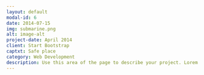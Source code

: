 ```yaml
---
layout: default
modal-id: 6
date: 2014-07-15
img: submarine.png
alt: image-alt
project-date: April 2014
client: Start Bootstrap
captxt: Safe place
category: Web Development
description: Use this area of the page to describe your project. Lorem ipsum dolor sit amet, consectetur adipisicing elit. Mollitia neque assumenda ipsam nihil, molestias magnam, recusandae quos quis inventore quisquam velit asperiores, vitae? Reprehenderit soluta, eos quod consequuntur itaque. Nam.
---
```

